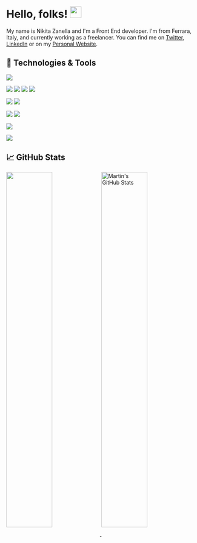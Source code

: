 # Hello, folks! <img src="https://raw.githubusercontent.com/MartinHeinz/MartinHeinz/master/wave.gif" width="30px">

My name is Nikita Zanella and I'm a Front End developer. I'm from Ferrara, Italy, and currently working as a freelancer. You can find me on [Twitter](https://twitter.com/ZanellaNikita), [LinkedIn](https://www.linkedin.com/in/nikita-zanella-b47576156/) or on my [Personal Website](https://nikitazanella.it).

## 🔧 Technologies & Tools

![](https://img.shields.io/badge/-VSCode-informational?style=flat&logo=visualstudiocode&logoColor=white&color=2bbc8a)

![](https://img.shields.io/badge/-JavaScript-informational?style=flat&logo=javascript&logoColor=white&color=2bbc8a)
![](https://img.shields.io/badge/-NodeJS-informational?style=flat&logo=nodedotjs&logoColor=white&color=2bbc8a)
![](https://img.shields.io/badge/-React-informational?style=flat&logo=react&logoColor=white&color=2bbc8a)
![](https://img.shields.io/badge/-NextJS-informational?style=flat&logo=nextdotjs&logoColor=white&color=2bbc8a)

![](https://img.shields.io/badge/-Vue-informational?style=flat&logo=vuedotjs&logoColor=white&color=2bbc8a)
![](https://img.shields.io/badge/-Svelte-informational?style=flat&logo=svelte&logoColor=white&color=2bbc8a)

![](https://img.shields.io/badge/-TailwindCSS-informational?style=flat&logo=tailwindcss&logoColor=white&color=2bbc8a)
![](https://img.shields.io/badge/-SASS-informational?style=flat&logo=sass&logoColor=white&color=2bbc8a)

![](https://img.shields.io/badge/-Python-informational?style=flat&logo=python&logoColor=white&color=2bbc8a)

![](https://img.shields.io/badge/Liquid-informational?style=flat&logo=liquid&logoColor=white&color=2bbc8a)




## &#x1f4c8; GitHub Stats

<a href="https://github.com/NikitaZanella/NikitaZanella">
  <img align="center" style='width: 49%' src="https://github-readme-stats.vercel.app/api/top-langs/?username=NikitaZanella&hide=java,html,tex&title_color=ffffff&text_color=c9cacc&icon_color=2bbc8a&bg_color=1d1f21&langs_count=3&layout=compact" />
</a>

<a href="https://github.com/NikitaZanella/NikitaZanella">
  <img align="center" style='width: 49%' src="https://github-readme-stats.vercel.app/api?username=NikitaZanella&show_icons=true&line_height=27&count_private=true&title_color=ffffff&text_color=c9cacc&icon_color=2bbc8a&bg_color=1d1f21" alt="Martin's GitHub Stats" />
</a>
